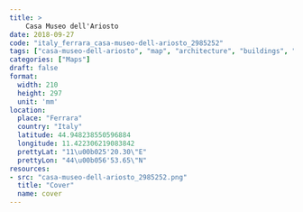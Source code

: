 ```yaml
---
title: > 
    Casa Museo dell'Ariosto
date: 2018-09-27
code: "italy_ferrara_casa-museo-dell-ariosto_2985252"
tags: ["casa-museo-dell-ariosto", "map", "architecture", "buildings", "Ferrara", "Italy"]
categories: ["Maps"]
draft: false
format:
  width: 210
  height: 297
  unit: 'mm'
location:
  place: "Ferrara"
  country: "Italy"
  latitude: 44.948238550596884
  longitude: 11.422306219083842
  prettyLat: "11\u00b025'20.30\"E"
  prettyLon: "44\u00b056'53.65\"N"
resources:
- src: "casa-museo-dell-ariosto_2985252.png"
  title: "Cover"
  name: cover
---
```

